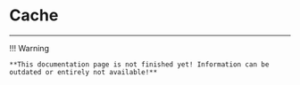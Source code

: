 # Cache

---

!!! Warning

    **This documentation page is not finished yet! Information can be outdated or entirely not available!**


